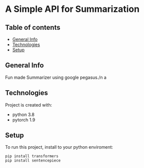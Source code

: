 # A Simple API for Summarization 

## Table of contents 
* [General Info](#general-Info)
* [Technologies](#technologies)
* [Setup](#setup)

## General Info 
Fun made Summarizer using google pegasus./n
a


## Technologies 
Project is created with:

* python 3.8
* pytorch 1.9

## Setup
To run this project, install to your python enviroment:
```
pip install transformers
pip install sentencepiece
```
